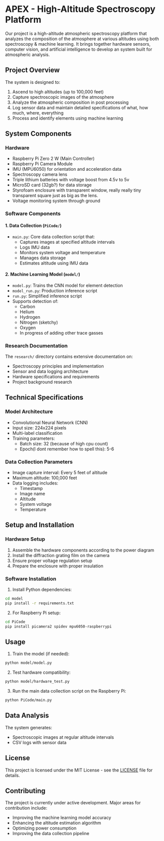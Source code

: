 # APEX - High-Altitude Spectroscopy Platform

Our project is a high-altitude atmospheric spectroscopy platform that analyzes the composition of the atmosphere at various altitudes using both spectroscopy & machine learning. It brings together hardware sensors, computer vision, and artificial intelligence to develop an system built for atmospheric analysis.

## Project Overview

The system is designed to:
1. Ascend to high altitudes (up to 100,000 feet)
2. Capture spectroscopic images of the atmosphere
3. Analyze the atmospheric composition in post processing
4. Log sensor data and maintain detailed specifications of what, how much, where, everything
5. Process and identify elements using machine learning

## System Components

### Hardware
- Raspberry Pi Zero 2 W (Main Controller)
- Raspberry Pi Camera Module
- IMU (MPU6050) for orientation and acceleration data
- Spectroscopy camera lens
- Triple lithium batteries with voltage boost from 4.5v to 5v
- MicroSD card (32gb?) for data storage
- Styrofoam enclosure with transparent window, really really tiny transparent square just as big as the lens.
- Voltage monitoring system through ground

### Software Components

#### 1. Data Collection (`PiCode/`)
- `main.py`: Core data collection script that:
  - Captures images at specified altitude intervals
  - Logs IMU data
  - Monitors system voltage and temperature
  - Manages data storage
  - Estimates altitude using IMU data

#### 2. Machine Learning Model (`model/`)
- `model.py`: Trains the CNN model for element detection
- `model_run.py`: Production inference script
- `run.py`: Simplified inference script
- Supports detection of:
  - Carbon
  - Helium
  - Hydrogen
  - Nitrogen (sketchy)
  - Oxygen
  - In progress of adding other trace gasses

### Research Documentation

The `research/` directory contains extensive documentation on:
- Spectroscopy principles and implementation
- Sensor and data logging architecture
- Hardware specifications and requirements
- Project background research

## Technical Specifications

### Model Architecture
- Convolutional Neural Network (CNN)
- Input size: 224x224 pixels
- Multi-label classification
- Training parameters:
  - Batch size: 32 (because of high cpu count)
  - Epoch(I dont remember how to spell this): 5-6

### Data Collection Parameters
- Image capture interval: Every 5 feet of altitude
- Maximum altitude: 100,000 feet
- Data logging includes:
  - Timestamp
  - Image name
  - Altitude
  - System voltage
  - Temperature

## Setup and Installation

### Hardware Setup
1. Assemble the hardware components according to the power diagram
2. Install the diffraction grating film on the camera
3. Ensure proper voltage regulation setup
4. Prepare the enclosure with proper insulation

### Software Installation

1. Install Python dependencies:
```bash
cd model
pip install -r requirements.txt
```

2. For Raspberry Pi setup:
```bash
cd PiCode
pip install picamera2 spidev mpu6050-raspberrypi
```

## Usage

1. Train the model (if needed):
```bash
python model/model.py
```

2. Test hardware compatibility:
```bash
python model/hardware_test.py
```

3. Run the main data collection script on the Raspberry Pi:
```bash
python PiCode/main.py
```

## Data Analysis

The system generates:
- Spectroscopic images at regular altitude intervals
- CSV logs with sensor data

## License

This project is licensed under the MIT License - see the [LICENSE](LICENSE) file for details.

## Contributing

The project is currently under active development. Major areas for contribution include:
- Improving the machine learning model accuracy
- Enhancing the altitude estimation algorithm
- Optimizing power consumption
- Improving the data collection pipeline
